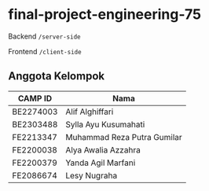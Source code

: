 # final-project-engineering-75

Backend ```/server-side```

Frontend ```/client-side```

## Anggota Kelompok

| CAMP ID | Nama |
| ------ | ------ |
| BE2274003 | Alif Alghiffari |
| BE2303488 | Sylla Ayu Kusumahati |
| FE2213347 | Muhammad Reza Putra Gumilar |
| FE2200038	 | Alya Awalia Azzahra |
| FE2200379 | Yanda Agil Marfani |
| FE2086674 | Lesy Nugraha |